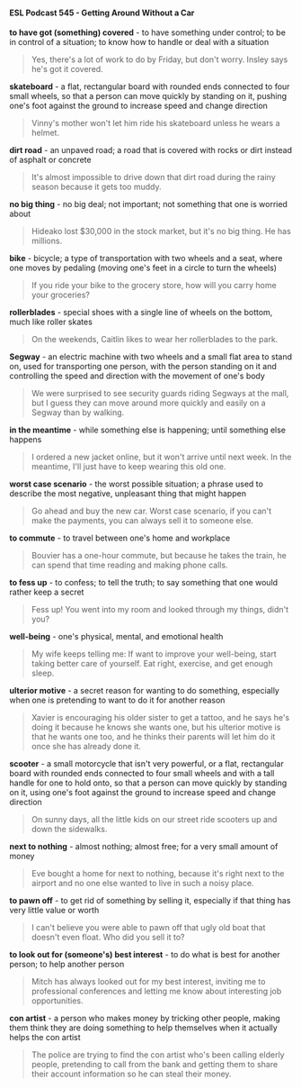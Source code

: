 #### ESL Podcast 545 - Getting Around Without a Car

**to have got (something) covered** - to have something under control; to be in
control of a situation; to know how to handle or deal with a situation

> Yes, there's a lot of work to do by Friday, but don't worry. Insley says he's got it
covered.

**skateboard** - a flat, rectangular board with rounded ends connected to four
small wheels, so that a person can move quickly by standing on it, pushing one's
foot against the ground to increase speed and change direction

> Vinny's mother won't let him ride his skateboard unless he wears a helmet.

**dirt road** - an unpaved road; a road that is covered with rocks or dirt instead of
asphalt or concrete

> It's almost impossible to drive down that dirt road during the rainy season
because it gets too muddy.

**no big thing** - no big deal; not important; not something that one is worried
about

> Hideako lost $30,000 in the stock market, but it's no big thing. He has millions.

**bike** - bicycle; a type of transportation with two wheels and a seat, where one
moves by pedaling (moving one's feet in a circle to turn the wheels)

> If you ride your bike to the grocery store, how will you carry home your
groceries?

**rollerblades** - special shoes with a single line of wheels on the bottom, much
like roller skates

> On the weekends, Caitlin likes to wear her rollerblades to the park.

**Segway** - an electric machine with two wheels and a small flat area to stand on,
used for transporting one person, with the person standing on it and controlling
the speed and direction with the movement of one's body

> We were surprised to see security guards riding Segways at the mall, but I
guess they can move around more quickly and easily on a Segway than by
walking.

**in the meantime** - while something else is happening; until something else
happens

> I ordered a new jacket online, but it won't arrive until next week. In the
meantime, I'll just have to keep wearing this old one.

**worst case scenario** - the worst possible situation; a phrase used to describe
the most negative, unpleasant thing that might happen

> Go ahead and buy the new car. Worst case scenario, if you can't make the
payments, you can always sell it to someone else.

**to commute** - to travel between one's home and workplace

> Bouvier has a one-hour commute, but because he takes the train, he can spend
that time reading and making phone calls.

**to fess up** - to confess; to tell the truth; to say something that one would rather
keep a secret

> Fess up! You went into my room and looked through my things, didn't you?

**well-being** - one's physical, mental, and emotional health

> My wife keeps telling me: If want to improve your well-being, start taking better
care of yourself. Eat right, exercise, and get enough sleep.

**ulterior motive** - a secret reason for wanting to do something, especially when
one is pretending to want to do it for another reason

> Xavier is encouraging his older sister to get a tattoo, and he says he's doing it
because he knows she wants one, but his ulterior motive is that he wants one
too, and he thinks their parents will let him do it once she has already done it.

**scooter** - a small motorcycle that isn't very powerful, or a flat, rectangular board
with rounded ends connected to four small wheels and with a tall handle for one
to hold onto, so that a person can move quickly by standing on it, using one's
foot against the ground to increase speed and change direction

> On sunny days, all the little kids on our street ride scooters up and down the
sidewalks.

**next to nothing** - almost nothing; almost free; for a very small amount of money

> Eve bought a home for next to nothing, because it's right next to the airport and
no one else wanted to live in such a noisy place.

**to pawn off** - to get rid of something by selling it, especially if that thing has very
little value or worth

> I can't believe you were able to pawn off that ugly old boat that doesn't even
float. Who did you sell it to?

**to look out for (someone's) best interest** - to do what is best for another
person; to help another person

> Mitch has always looked out for my best interest, inviting me to professional
conferences and letting me know about interesting job opportunities.

**con artist** - a person who makes money by tricking other people, making them
think they are doing something to help themselves when it actually helps the con
artist

> The police are trying to find the con artist who's been calling elderly people,
pretending to call from the bank and getting them to share their account
information so he can steal their money.


